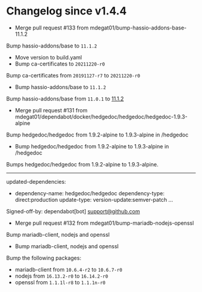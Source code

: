 # Changelog since v1.4.4
- Merge pull request #133 from mdegat01/bump-hassio-addons-base-11.1.2

Bump hassio-addons/base to `11.1.2` 
- Move version to build.yaml 
- Bump ca-certificates to `20211220-r0`

Bump ca-certificates from `20191127-r7` to `20211220-r0` 
- Bump hassio-addons/base to `11.1.2`

Bump hassio-addons/base from `11.0.1` to [11.1.2](https://github.com/hassio-addons/addon-base/releases/tag/v11.1.2) 
- Merge pull request #131 from mdegat01/dependabot/docker/hedgedoc/hedgedoc/hedgedoc-1.9.3-alpine

Bump hedgedoc/hedgedoc from 1.9.2-alpine to 1.9.3-alpine in /hedgedoc 
- Bump hedgedoc/hedgedoc from 1.9.2-alpine to 1.9.3-alpine in /hedgedoc

Bumps hedgedoc/hedgedoc from 1.9.2-alpine to 1.9.3-alpine.

---
updated-dependencies:
- dependency-name: hedgedoc/hedgedoc
  dependency-type: direct:production
  update-type: version-update:semver-patch
...

Signed-off-by: dependabot[bot] <support@github.com> 
- Merge pull request #132 from mdegat01/bump-mariadb-nodejs-openssl

Bump mariadb-client, nodejs and openssl 
- Bump mariadb-client, nodejs and openssl

Bump the following packages:
- mariadb-client from `10.6.4-r2` to `10.6.7-r0`
- nodejs from `16.13.2-r0` to `16.14.2-r0`
- openssl from `1.1.1l-r8` to `1.1.1n-r0` 
